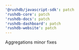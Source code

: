 ```yaml
---
'@rushdb/javascript-sdk': patch
'rushdb-core': patch
'rushdb-docs': patch
'rushdb-dashboard': patch
'rushdb-website': patch
---
```


Aggregations minor fixes
